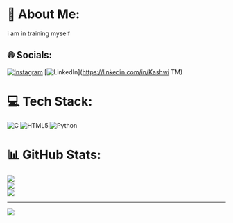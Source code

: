 # 💫 About Me:
i am in training myself


## 🌐 Socials:
[![Instagram](https://img.shields.io/badge/Instagram-%23E4405F.svg?logo=Instagram&logoColor=white)](https://instagram.com/kashwi_00) [![LinkedIn](https://img.shields.io/badge/LinkedIn-%230077B5.svg?logo=linkedin&logoColor=white)](https://linkedin.com/in/Kashwi TM) 

# 💻 Tech Stack:
![C](https://img.shields.io/badge/c-%2300599C.svg?style=for-the-badge&logo=c&logoColor=white) ![HTML5](https://img.shields.io/badge/html5-%23E34F26.svg?style=for-the-badge&logo=html5&logoColor=white) ![Python](https://img.shields.io/badge/python-3670A0?style=for-the-badge&logo=python&logoColor=ffdd54)
# 📊 GitHub Stats:
![](https://github-readme-stats.vercel.app/api?username=kashwitm&theme=calm&hide_border=false&include_all_commits=true&count_private=true)<br/>
![](https://github-readme-streak-stats.herokuapp.com/?user=kashwitm&theme=calm&hide_border=false)<br/>
![](https://github-readme-stats.vercel.app/api/top-langs/?username=kashwitm&theme=calm&hide_border=false&include_all_commits=true&count_private=true&layout=compact)

---
[![](https://visitcount.itsvg.in/api?id=kashwitm&icon=0&color=0)](https://visitcount.itsvg.in)

<!-- Proudly created with GPRM ( https://gprm.itsvg.in ) -->
